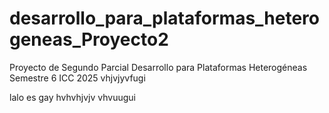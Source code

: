 # desarrollo_para_plataformas_heterogeneas_Proyecto2

Proyecto de Segundo Parcial
Desarrollo para Plataformas Heterogéneas
Semestre 6
ICC
2025
vhjvjyvfugi

lalo es gay
hvhvhjvjv
 vhvuugui
 
